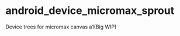 android_device_micromax_sprout
==============================

Device trees for micromax canvas a1(Big WIP)
